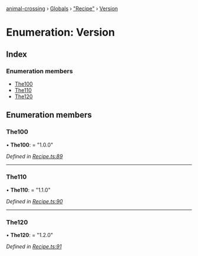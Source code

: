 [animal-crossing](../README.md) › [Globals](../globals.md) › ["Recipe"](../modules/_recipe_.md) › [Version](_recipe_.version.md)

# Enumeration: Version

## Index

### Enumeration members

* [The100](_recipe_.version.md#the100)
* [The110](_recipe_.version.md#the110)
* [The120](_recipe_.version.md#the120)

## Enumeration members

###  The100

• **The100**: = "1.0.0"

*Defined in [Recipe.ts:89](https://github.com/Norviah/animal-crossing/blob/13550bd/module/types/Recipe.ts#L89)*

___

###  The110

• **The110**: = "1.1.0"

*Defined in [Recipe.ts:90](https://github.com/Norviah/animal-crossing/blob/13550bd/module/types/Recipe.ts#L90)*

___

###  The120

• **The120**: = "1.2.0"

*Defined in [Recipe.ts:91](https://github.com/Norviah/animal-crossing/blob/13550bd/module/types/Recipe.ts#L91)*
